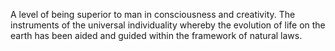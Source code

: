 A level of being superior to man in consciousness and creativity. The instruments of the universal individuality whereby the evolution of life on the earth has been aided and guided within the framework of natural laws. 